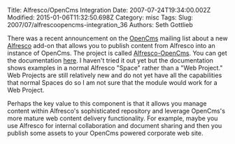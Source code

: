 Title: Alfresco/OpenCms Integration
Date: 2007-07-24T19:34:00.002Z
Modified: 2015-01-06T11:32:50.698Z
Category: misc
Tags: 
Slug: 2007/07/alfrescoopencms-integration_36
Authors: Seth Gottlieb

There was a recent announcement on the [OpenCms](http://www.opencms.org/) mailing list about a new [Alfresco](http://www.alfresco.com/) add-on that  allows you to publish content from Alfresco into  an instance of OpenCms.  The project is called [Alfresco-OpenCms](http://alfresco-ocms.sourceforge.net/index.php?s=inicio&amp;l=en).  You can get the documentation [here](http://sourceforge.net/project/showfiles.php?group_id=199461&amp;package_id=237027).  I haven't tried it out yet but the documentation shows examples in a normal Alfresco "Space" rather than a "Web Project." Web Projects are still relatively new and do not yet have all the capabilities that normal Spaces do so I am not sure that the module would work for a Web Project.    
  
Perhaps the key value to this component is that it allows you manage content within Alfresco's sophisticated repository and leverage OpenCms's more mature web content delivery functionality.   For example, maybe you use Alfresco for internal collaboration and document sharing and then you publish some assets to your OpenCms powered corporate web site.
